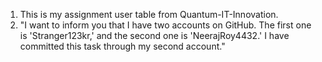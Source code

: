 1. This is my assignment user table from Quantum-IT-Innovation.
2. "I want to inform you that I have two accounts on GitHub. The first one is 'Stranger123kr,' and the second one is 'NeerajRoy4432.' I have committed this task through my second account."
